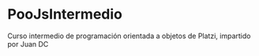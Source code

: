 # PooJsIntermedio
Curso intermedio de programación orientada a objetos de Platzi, impartido por Juan DC
